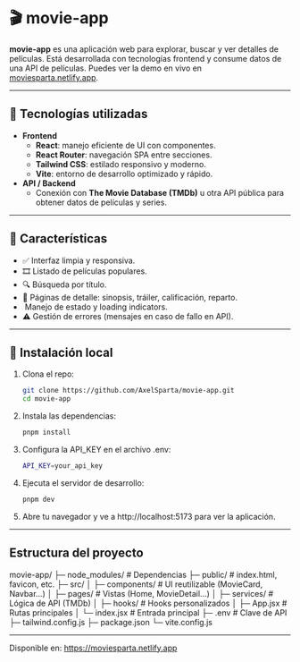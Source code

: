 # 🎬 movie-app

**movie-app** es una aplicación web para explorar, buscar y ver detalles de películas. Está desarrollada con tecnologías frontend y consume datos de una API de películas. Puedes ver la demo en vivo en [moviesparta.netlify.app](https://moviesparta.netlify.app/).

---

## 🧩 Tecnologías utilizadas

- **Frontend**
  - **React**: manejo eficiente de UI con componentes.
  - **React Router**: navegación SPA entre secciones.
  - **Tailwind CSS**: estilado responsivo y moderno.
  - **Vite**: entorno de desarrollo optimizado y rápido.
- **API / Backend**
  - Conexión con **The Movie Database (TMDb)** u otra API pública para obtener datos de películas y series.

---

## 🧭 Características

- ✅ Interfaz limpia y responsiva.
- 🎞️ Listado de películas populares.
- 🔍 Búsqueda por título.
- 🧾 Páginas de detalle: sinopsis, tráiler, calificación, reparto.
- ️ Manejo de estado y loading indicators.
- ⚠️ Gestión de errores (mensajes en caso de fallo en API).

---

## 🚀 Instalación local

1. Clona el repo:
   ```bash
   git clone https://github.com/AxelSparta/movie-app.git
   cd movie-app
2. Instala las dependencias:
   ```bash
   pnpm install
   ```
3. Configura la API_KEY en el archivo .env:
   ```bash
   API_KEY=your_api_key
   ```
4. Ejecuta el servidor de desarrollo:
   ```bash
   pnpm dev
   ```
5. Abre tu navegador y ve a http://localhost:5173 para ver la aplicación.

---

## Estructura del proyecto

movie-app/
├─ node_modules/               # Dependencias
├─ public/                     # index.html, favicon, etc.
├─ src/
│  ├─ components/             # UI reutilizable (MovieCard, Navbar…)
│  ├─ pages/                  # Vistas (Home, MovieDetail…)
│  ├─ services/               # Lógica de API (TMDb)
│  ├─ hooks/                  # Hooks personalizados
│  ├─ App.jsx                 # Rutas principales
│  └─ index.jsx               # Entrada principal
├─ .env                       # Clave de API
├─ tailwind.config.js
├─ package.json
└─ vite.config.js

---

Disponible en: https://moviesparta.netlify.app